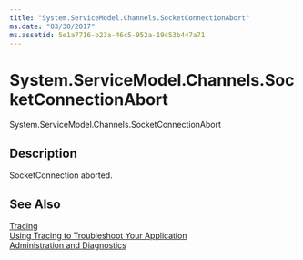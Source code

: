 ```yaml
---
title: "System.ServiceModel.Channels.SocketConnectionAbort"
ms.date: "03/30/2017"
ms.assetid: 5e1a7716-b23a-46c5-952a-19c53b447a71
---
```

# System.ServiceModel.Channels.SocketConnectionAbort
System.ServiceModel.Channels.SocketConnectionAbort  
  
## Description  
 SocketConnection aborted.  
  
## See Also  
 [Tracing](../../../../../docs/framework/wcf/diagnostics/tracing/index.md)  
 [Using Tracing to Troubleshoot Your Application](../../../../../docs/framework/wcf/diagnostics/tracing/using-tracing-to-troubleshoot-your-application.md)  
 [Administration and Diagnostics](../../../../../docs/framework/wcf/diagnostics/index.md)
